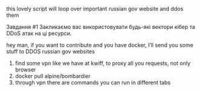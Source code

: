 this lovely script will loop over important russian gov website and ddos them

Завдання #1 Закликаємо вас використовувати будь-які вектори кібер та DDoS атак на ці ресурси.

hey man, if you want to contribute and you have docker, I’ll send you some stuff to DDOS russian gov websites
1. find some vpn like we have at kwiff, to proxy all you requests, not only browser
2. docker pull alpine/bombardier
3. through vpn there are commands you can run in different tabs



